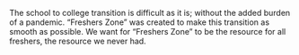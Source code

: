 The school to college transition is difficult as it is; without the added burden of a pandemic. “Freshers Zone” was created to make this transition as smooth as possible. We want for “Freshers Zone” to be the resource for all freshers, the resource we never had.